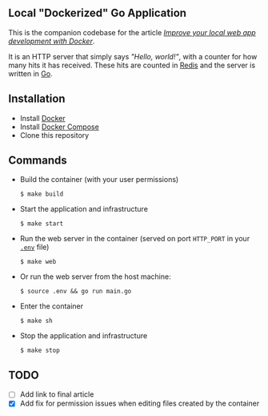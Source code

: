 ## Local "Dockerized" Go Application
This is the companion codebase for the article [*Improve your local web app development with Docker*](https://lawrence.okothodida.com/feed).

It is an HTTP server that simply says *"Hello, world!"*, with a counter for
how many hits it has received. These hits are counted in [Redis](https://redis.io/) and the server
is written in [Go](https://golang.org/).

## Installation
* Install [Docker](https://docs.docker.com/get-docker/)
* Install [Docker Compose](https://docs.docker.com/compose/install/)
* Clone this repository

## Commands
* Build the container (with your user permissions)
    ```shell script
    $ make build
    ```
* Start the application and infrastructure
    ```shell script
    $ make start
    ```
* Run the web server in the container (served on port `HTTP_PORT` in your [`.env`](.env.dist) file)
    ```shell script
    $ make web
    ```
* Or run the web server from the host machine:
    ```shell script
    $ source .env && go run main.go
    ```
* Enter the container
    ```shell script
    $ make sh
    ```
* Stop the application and infrastructure
    ```shell script
    $ make stop
    ```

## TODO
- [ ] Add link to final article
- [x] Add fix for permission issues when editing files created by the container
